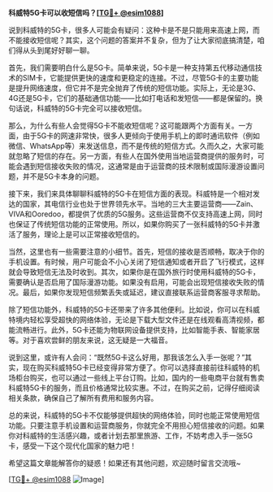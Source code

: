 **科威特5G卡可以收短信吗？[[TG💪+ @esim1088](https://t.me/s/esim1088)]**

说到科威特的5G卡，很多人可能会有疑问：这种卡是不是只能用来高速上网，而不能接收短信呢？其实，这个问题的答案并不复杂，但为了让大家彻底搞清楚，咱们得从头到尾好好聊一聊。

首先，我们需要明白什么是5G卡。简单来说，5G卡是一种支持第五代移动通信技术的SIM卡，它能提供更快的速度和更稳定的连接。不过，尽管5G卡的主要功能是提升网络速度，但它并不是完全抛弃了传统的短信功能。实际上，无论是3G、4G还是5G卡，它们的基础通信功能——比如打电话和发短信——都是保留的。换句话说，科威特的5G卡完全可以接收短信。

那么，为什么有些人会觉得5G卡不能收短信呢？这可能跟两个方面有关。一方面，由于5G卡的网速非常快，很多人更倾向于使用手机上的即时通讯软件（例如微信、WhatsApp等）来发送信息，而不是传统的短信方式。久而久之，大家可能就忽略了短信的存在。另一方面，有些人在国外使用当地运营商提供的服务时，可能会遇到短信接收失败的情况，这通常是由于运营商的技术限制或国际漫游设置问题，并不是5G卡本身的问题。

接下来，我们来具体聊聊科威特的5G卡在短信方面的表现。科威特是一个相对发达的国家，其电信行业也处于世界领先水平。当地的三大主要运营商——Zain、VIVA和Ooredoo，都提供了优质的5G服务。这些运营商不仅支持高速上网，同时也保证了传统短信功能的正常使用。所以，如果你购买了一张科威特的5G卡并激活了服务，理论上是可以正常接收短信的。

当然，这里也有一些需要注意的小细节。首先，短信的接收是否顺畅，取决于你的手机设置。有时候，用户可能会不小心关闭了短信通知或者开启了飞行模式，这样就会导致短信无法及时收到。其次，如果你是在国外旅行时使用科威特的5G卡，需要确认是否启用了国际漫游功能。如果没有启用，可能会出现短信接收失败的情况。最后，如果你发现短信频繁丢失或延迟，建议直接联系运营商客服寻求帮助。

除了短信功能外，科威特的5G卡还带来了许多其他便利。比如说，你可以在科威特境内轻松享受超快的网络体验，无论是下载大型文件还是在线观看高清视频，都能流畅进行。此外，5G卡还能为物联网设备提供支持，比如智能手表、智能家居等。对于喜欢尝鲜的朋友来说，这无疑是一大福音。

说到这里，或许有人会问：“既然5G卡这么好用，那我该怎么入手一张呢？”其实，现在购买科威特5G卡已经变得非常方便了。你可以选择直接前往科威特的机场柜台购买，也可以通过一些线上平台订购。比如，国内的一些电商平台就有售卖科威特5G卡的服务，而且价格通常比较实惠。不过，在购买之前，记得仔细阅读相关条款，确保自己了解所有费用和服务内容。

总的来说，科威特的5G卡不仅能够提供超快的网络体验，同时也能正常使用短信功能。只要注意手机设置和运营商服务，你就完全不用担心短信接收的问题。如果你对科威特的生活感兴趣，或者计划去那里旅游、工作，不妨考虑入手一张5G卡，感受一下这个现代化国家的魅力吧！

希望这篇文章能解答你的疑惑！如果还有其他问题，欢迎随时留言交流哦~ 

[[TG💪+ @esim1088](https://t.me/s/esim1088) ![Image](https://i.postimg.cc/4NQfJmqS/Snipaste-2025-05-13-00-14-12.png)]